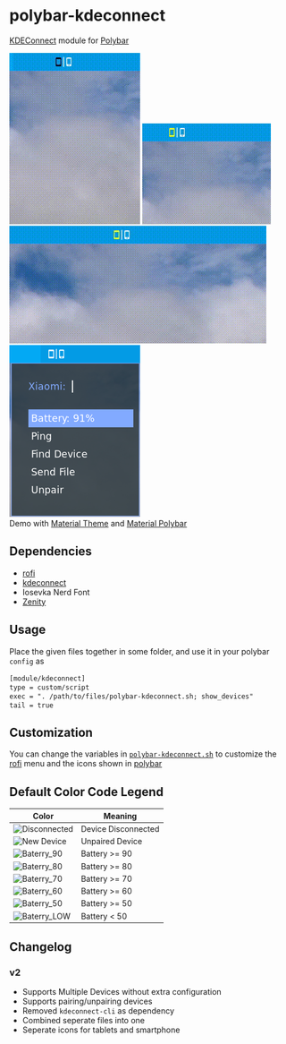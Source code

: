 # polybar-kdeconnect

[KDEConnect](https://github.com/KDE/kdeconnect-kde) module for [Polybar](https://github.com/jaagr/polybar)

![menu](menu.gif)
![pmenu](pmenu.gif)
![pmenu2](pmenu2.gif)
![screenshot](screenshot.png)  
Demo with [Material Theme](https://github.com/DaveDavenport/rofi-themes/blob/master/User%20Themes/material.rasi) and [Material Polybar](https://github.com/adi1090x/polybar-themes)

## Dependencies
* [rofi](https://github.com/DaveDavenport/rofi)
* [kdeconnect](https://github.com/KDE/kdeconnect-kde)
* Iosevka Nerd Font
* [Zenity](https://github.com/GNOME/zenity)

## Usage
Place the given files together in some folder, and use it in your polybar `config` as
```  
[module/kdeconnect]  
type = custom/script  
exec = ". /path/to/files/polybar-kdeconnect.sh; show_devices"  
tail = true
````

## Customization
You can change the variables in [`polybar-kdeconnect.sh`](polybar-kdeconnect.sh) to customize the [rofi](https://github.com/DaveDavenport/rofi) menu and the icons shown in [polybar](https://github.com/jaagr/polybar)

## Default Color Code Legend
Color | Meaning |
---|---|
![Disconnected](https://via.placeholder.com/16.png/000000/000000) | Device Disconnected |
![New Device](https://via.placeholder.com/16.png/FFFF00/FFFF00) | Unpaired Device |
![Baterry_90](https://via.placeholder.com/16.png/FFFFFF/FFFFFF) | Battery >= 90 |
![Baterry_80](https://via.placeholder.com/16.png/CCCCCC/CCCCCC) | Battery >= 80 |
![Baterry_70](https://via.placeholder.com/16.png/AAAAAA/AAAAAA) | Battery >= 70 |
![Baterry_60](https://via.placeholder.com/16.png/888888/888888) | Battery >= 60 |
![Baterry_50](https://via.placeholder.com/16.png/666666/666666) | Battery >= 50 |
![Baterry_LOW](https://via.placeholder.com/16.png/FF0000/FF0000) | Battery < 50 |


## Changelog
### v2
* Supports Multiple Devices without extra configuration
* Supports pairing/unpairing devices
* Removed `kdeconnect-cli` as dependency
* Combined seperate files into one
* Seperate icons for tablets and smartphone